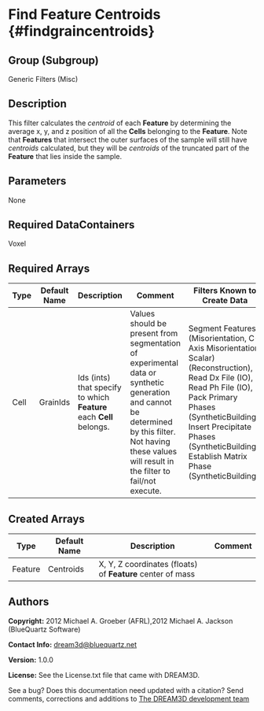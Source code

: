 Find Feature Centroids {#findgraincentroids}
=======

## Group (Subgroup) ##
Generic Filters (Misc)

## Description ##
This filter calculates the _centroid_ of each **Feature** by determining the average x, y, and z position of all the **Cells** belonging to the **Feature**. 
Note that **Features** that intersect the outer surfaces of the sample will still have _centroids_ calculated, but they will be _centroids_ of the truncated part of the **Feature** that lies inside the sample.


## Parameters ##

None

## Required DataContainers ##
Voxel

## Required Arrays ##

| Type | Default Name | Description | Comment | Filters Known to Create Data |
|------|--------------|-------------|---------|-----|
| Cell | GrainIds | Ids (ints) that specify to which **Feature** each **Cell** belongs. | Values should be present from segmentation of experimental data or synthetic generation and cannot be determined by this filter. Not having these values will result in the filter to fail/not execute. | Segment Features (Misorientation, C-Axis Misorientation, Scalar) (Reconstruction), Read Dx File (IO), Read Ph File (IO), Pack Primary Phases (SyntheticBuilding), Insert Precipitate Phases (SyntheticBuilding), Establish Matrix Phase (SyntheticBuilding) |

## Created Arrays ##

| Type | Default Name | Description | Comment |
|------|--------------|-------------|---------|
| Feature | Centroids | X, Y, Z coordinates (floats) of **Feature** center of mass |  |

## Authors ##

**Copyright:** 2012 Michael A. Groeber (AFRL),2012 Michael A. Jackson (BlueQuartz Software)

**Contact Info:** dream3d@bluequartz.net

**Version:** 1.0.0

**License:**  See the License.txt file that came with DREAM3D.




See a bug? Does this documentation need updated with a citation? Send comments, corrections and additions to [The DREAM3D development team](mailto:dream3d@bluequartz.net?subject=Documentation%20Correction)

